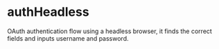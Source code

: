 # authHeadless

OAuth authentication flow using a headless browser, it finds the correct fields and inputs username and password.
